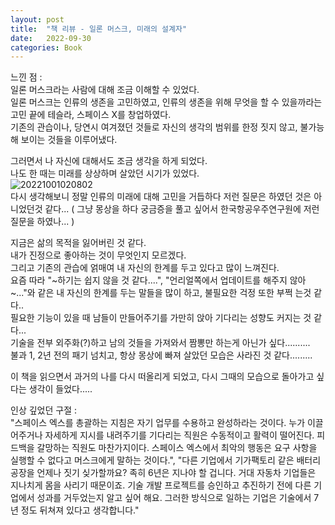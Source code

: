 ```yaml
---
layout: post
title:  "책 리뷰 - 일론 머스크, 미래의 설계자"
date:   2022-09-30
categories: Book
---         
```

       
느낀 점 :          
일론 머스크라는 사람에 대해 조금 이해할 수 있었다.         
일론 머스크는 인류의 생존을 고민하였고, 인류의 생존을 위해 무엇을 할 수 있을까라는 고민 끝에 테슬라, 스페이스 X를 창업하였다.              
기존의 관습이나, 당연시 여겨졌던 것들로 자신의 생각의 범위를 한정 짓지 않고, 불가능해 보이는 것들을 이루어냈다.                
               
그러면서 나 자신에 대해서도 조금 생각을 하게 되었다.          
나도 한 때는 미래를 상상하며 살았던 시기가 있었다.          
![20221001020802](https://user-images.githubusercontent.com/33873804/193321724-a16d02f1-21cd-474d-992c-6f96d6849863.png)       
다시 생각해보니 정말 인류의 미래에 대해 고민을 거듭하다 저런 질문은 하였던 것은 아니었던것 같다... ( 그냥 몽상을 하다 궁금증을 풀고 싶어서 한국항공우주연구원에 저런 질문을 하였나... )
                  
지금은 삶의 목적을 잃어버린 것 같다.           
내가 진정으로 좋아하는 것이 무엇인지 모르겠다.           
그리고 기존의 관습에 얽매여 내 자신의 한계를 두고 있다고 많이 느껴진다.                    
요즘 따라 "~하기는 쉽지 않을 것 같다....", "언리얼쪽에서 업데이트를 해주지 않아~..."와 같은 내 자신의 한계를 두는 말들을 많이 하고, 불필요한 걱정 또한 부쩍 는것 같다..       
필요한 기능이 있을 때 남들이 만들어주기를 가만히 앉아 기다리는 성향도 커지는 것 같다...          
기술을 전부 외주화(?)하고 남의 것들을 가져와서 짬뽕만 하는게 아닌가 싶다..........            
불과 1, 2년 전의 패기 넘치고, 항상 몽상에 빠져 살았던 모습은 사라진 것 같다.........                 
                  
이 책을 읽으면서 과거의 나를 다시 떠올리게 되었고, 다시 그때의 모습으로 돌아가고 싶다는 생각이 들었다.....             
                                                     
                                  
인상 깊었던 구절 :                
"스페이스 엑스를 총괄하는 지침은 자기 업무를 수용하고 완성하라는 것이다. 누가 이끌어주거나 자세하게 지시를 내려주기를 기다리는 직원은 수동적이고 활력이 떨어진다. 피드백을 갈망하는 직원도 마찬가지이다. 스페이스 엑스에서 최악의 행동은 요구 사항을 실행할 수 없다고 머스크에게 말하는 것이다.", "다른 기업에서 기가팩토리 같은 배터리 공장을 언제나 짓기 싲가할까요? 족히 6년은 지나야 할 겁니다. 거대 자동차 기업들은 지나치게 몸을 사리기 때문이죠. 기술 개발 프로젝트를 승인하고 추진하기 전에 다른 기업에서 성과를 거두었는지 알고 싶어 해요. 그러한 방식으로 일하는 기업은 기술에서 7년 정도 뒤쳐져 있다고 생각합니다."                    

